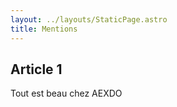 ```yaml
---
layout: ../layouts/StaticPage.astro
title: Mentions
---
```


## Article 1

Tout est beau chez AEXDO
